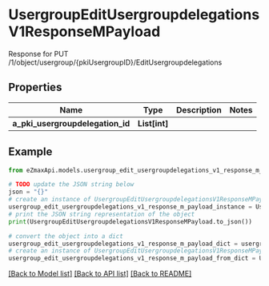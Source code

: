 # UsergroupEditUsergroupdelegationsV1ResponseMPayload

Response for PUT /1/object/usergroup/{pkiUsergroupID}/EditUsergroupdelegations

## Properties

Name | Type | Description | Notes
------------ | ------------- | ------------- | -------------
**a_pki_usergroupdelegation_id** | **List[int]** |  | 

## Example

```python
from eZmaxApi.models.usergroup_edit_usergroupdelegations_v1_response_m_payload import UsergroupEditUsergroupdelegationsV1ResponseMPayload

# TODO update the JSON string below
json = "{}"
# create an instance of UsergroupEditUsergroupdelegationsV1ResponseMPayload from a JSON string
usergroup_edit_usergroupdelegations_v1_response_m_payload_instance = UsergroupEditUsergroupdelegationsV1ResponseMPayload.from_json(json)
# print the JSON string representation of the object
print(UsergroupEditUsergroupdelegationsV1ResponseMPayload.to_json())

# convert the object into a dict
usergroup_edit_usergroupdelegations_v1_response_m_payload_dict = usergroup_edit_usergroupdelegations_v1_response_m_payload_instance.to_dict()
# create an instance of UsergroupEditUsergroupdelegationsV1ResponseMPayload from a dict
usergroup_edit_usergroupdelegations_v1_response_m_payload_from_dict = UsergroupEditUsergroupdelegationsV1ResponseMPayload.from_dict(usergroup_edit_usergroupdelegations_v1_response_m_payload_dict)
```
[[Back to Model list]](../README.md#documentation-for-models) [[Back to API list]](../README.md#documentation-for-api-endpoints) [[Back to README]](../README.md)


